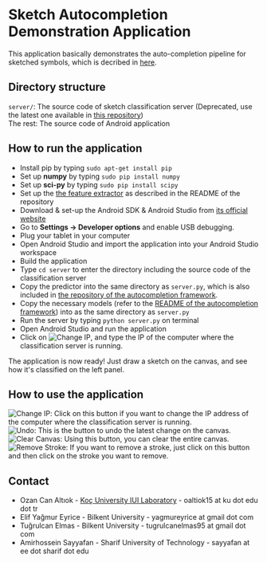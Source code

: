 # Sketch Autocompletion Demonstration Application
This application basically demonstrates the auto-completion pipeline for sketched symbols, which is decribed in 
[here](http://iui.ku.edu.tr/sezgin_publications/2012/PR%202012%20Sezgin.pdf).

## Directory structure
`server/`: The source code of sketch classification server (Deprecated, use the latest one available in [this repository](https://github.com/ozymaxx/sketchautocompletion))<br>
The rest: The source code of Android application

## How to run the application
* Install pip by typing `sudo apt-get install pip`
* Set up **numpy** by typing `sudo pip install numpy`
* Set up **sci-py** by typing `sudo pip install scipy`
* Set up the [the feature extractor](https://github.com/ozymaxx/sketchfe) as described in the README of the repository
* Download & set-up the Android SDK & Android Studio from [its official website](https://developer.android.com/studio/index.html)
* Go to **Settings -> Developer options** and enable USB debugging.
* Plug your tablet in your computer
* Open Android Studio and import the application into your Android Studio workspace
* Build the application
* Type `cd server` to enter the directory including the source code of the classification server
* Copy the predictor into the same directory as `server.py`, which is also included in 
[the repository of the autocompletion framework](https://github.com/ozymaxx/sketchautocompletion/).
* Copy the necessary models (refer to the [README of the autocompletion framework](https://github.com/ozymaxx/sketchautocompletion/blob/master/README.md)) into as the same directory as `server.py`
* Run the server by typing `python server.py` on terminal
* Open Android Studio and run the application
* Click on ![Change IP](https://s21.postimg.org/fuhblt283/Screenshot_from_2016_09_05_14_00_02.png), and type the IP of the computer where the classification server is running.

The application is now ready! Just draw a sketch on the canvas, and see how it's classified on the left panel.

## How to use the application
![Change IP](https://s9.postimg.org/esz2yhkor/image.png): Click on this button if you want to change the IP address of the computer where the classification server is running.<br>
![Undo](https://s9.postimg.org/fwj7ag5bv/image.png): This is the button to undo the latest change on the canvas.<br>
![Clear Canvas](https://s9.postimg.org/48p5fwg6z/image.png): Using this button, you can clear the entire canvas.<br>
![Remove Stroke](https://s9.postimg.org/nf6xwtm2j/image.png): If you want to remove a stroke, just click on this button and then click on the stroke you want to remove.<br>

## Contact
* Ozan Can Altıok - [Koç University IUI Laboratory](http://iui.ku.edu.tr) - oaltiok15 at ku dot edu dot tr
* Elif Yağmur Eyrice - Bilkent University - yagmureyrice at gmail dot com
* Tuğrulcan Elmas - Bilkent University - tugrulcanelmas95 at gmail dot com
* Amirhossein Sayyafan - Sharif University of Technology - sayyafan at ee dot sharif dot edu
